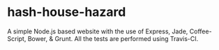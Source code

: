 hash-house-hazard
=================

A simple Node.js based website with the use of Express, Jade, Coffee-Script,
Bower, & Grunt. All the tests are performed using Travis-CI.
